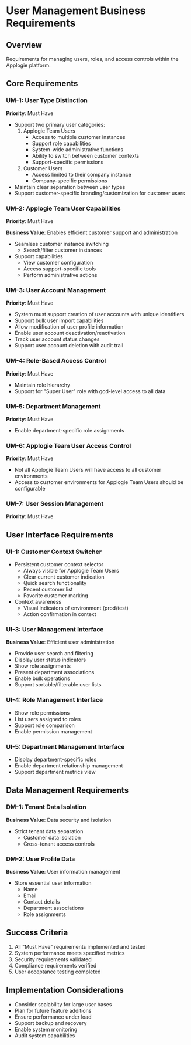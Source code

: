 # User Management Business Requirements

## Overview
Requirements for managing users, roles, and access controls within the Applogie platform.

## Core Requirements


### UM-1: User Type Distinction

**Priority**: Must Have

- Support two primary user categories:
  1. Applogie Team Users
     - Access to multiple customer instances
     - Support role capabilities
     - System-wide administrative functions
     - Ability to switch between customer contexts
     - Support-specific permissions
  2. Customer Users
     - Access limited to their company instance
     - Company-specific permissions
- Maintain clear separation between user types
- Support customer-specific branding/customization for customer users

### UM-2: Applogie Team User Capabilities

**Priority**: Must Have

**Business Value**: Enables efficient customer support and administration
- Seamless customer instance switching
  - Search/filter customer instances
- Support capabilities
  - View customer configuration
  - Access support-specific tools
  - Perform administrative actions

### UM-3: User Account Management

**Priority**: Must Have

- System must support creation of user accounts with unique identifiers
- Support bulk user import capabilities
- Allow modification of user profile information
- Enable user account deactivation/reactivation
- Track user account status changes
- Support user account deletion with audit trail

### UM-4: Role-Based Access Control

**Priority**: Must Have

- Maintain role hierarchy
- Support for "Super User" role with god-level access to all data

### UM-5: Department Management

**Priority**: Must Have

- Enable department-specific role assignments

### UM-6: Applogie Team User Access Control

**Priority**: Must Have

- Not all Applogie Team Users will have access to all customer environments
- Access to customer environments for Applogie Team Users should be configurable

### UM-7: User Session Management

**Priority**: Must Have


## User Interface Requirements


### UI-1: Customer Context Switcher

- Persistent customer context selector
  - Always visible for Applogie Team Users
  - Clear current customer indication
  - Quick search functionality
  - Recent customer list
  - Favorite customer marking
- Context awareness
  - Visual indicators of environment (prod/test)
  - Action confirmation in context


### UI-3: User Management Interface

**Business Value**: Efficient user administration
- Provide user search and filtering
- Display user status indicators
- Show role assignments
- Present department associations
- Enable bulk operations
- Support sortable/filterable user lists

### UI-4: Role Management Interface

- Show role permissions
- List users assigned to roles
- Support role comparison
- Enable permission management

### UI-5: Department Management Interface
- Display department-specific roles
- Enable department relationship management
- Support department metrics view

## Data Management Requirements


### DM-1: Tenant Data Isolation

**Business Value**: Data security and isolation
- Strict tenant data separation
  - Customer data isolation
  - Cross-tenant access controls

### DM-2: User Profile Data


**Business Value**: User information management
- Store essential user information
  - Name
  - Email
  - Contact details
  - Department associations
  - Role assignments
## Success Criteria
1. All "Must Have" requirements implemented and tested
2. System performance meets specified metrics
3. Security requirements validated
4. Compliance requirements verified
5. User acceptance testing completed

## Implementation Considerations
- Consider scalability for large user bases
- Plan for future feature additions
- Ensure performance under load
- Support backup and recovery
- Enable system monitoring
- Audit system capabilities